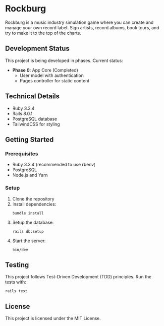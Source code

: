 # Rockburg

Rockburg is a music industry simulation game where you can create and manage your own record label. Sign artists, record albums, book tours, and try to make it to the top of the charts.

## Development Status

This project is being developed in phases. Current status:

- **Phase 0**: App Core (Completed)
  - User model with authentication
  - Pages controller for static content

## Technical Details

- Ruby 3.3.4
- Rails 8.0.1
- PostgreSQL database
- TailwindCSS for styling

## Getting Started

### Prerequisites

- Ruby 3.3.4 (recommended to use rbenv)
- PostgreSQL
- Node.js and Yarn

### Setup

1. Clone the repository
2. Install dependencies:
   ```
   bundle install
   ```
3. Setup the database:
   ```
   rails db:setup
   ```
4. Start the server:
   ```
   bin/dev
   ```

## Testing

This project follows Test-Driven Development (TDD) principles. Run the tests with:

```
rails test
```

## License

This project is licensed under the MIT License.
